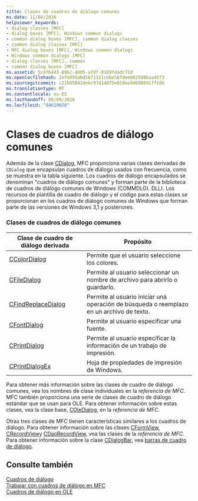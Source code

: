 ```yaml
---
title: Clases de cuadros de diálogo comunes
ms.date: 11/04/2016
helpviewer_keywords:
- dialog classes [MFC]
- dialog boxes [MFC], Windows common dialogs
- common dialog boxes [MFC], common dialog classes
- common dialog classes [MFC]
- MFC dialog boxes [MFC], Windows common dialogs
- Windows common dialogs [MFC]
- dialog classes [MFC], common
- common dialog boxes [MFC]
ms.assetid: 5c4f6443-896c-4b05-a7df-8169fdadc71d
ms.openlocfilehash: 2efe095a6d5b71321cbbe56fdee662509baa4573
ms.sourcegitcommit: c21b05042debc97d14875e019ee9d698691ffc0b
ms.translationtype: MT
ms.contentlocale: es-ES
ms.lasthandoff: 06/09/2020
ms.locfileid: "84619020"
---
```

# <a name="common-dialog-classes"></a>Clases de cuadros de diálogo comunes

Además de la clase [CDialog](reference/cdialog-class.md), MFC proporciona varias clases derivadas de `CDialog` que encapsulan cuadros de diálogo usados con frecuencia, como se muestra en la tabla siguiente. Los cuadros de diálogo encapsulados se denominan "cuadros de diálogo comunes" y forman parte de la biblioteca de cuadros de diálogo comunes de Windows (COMMDLG). DLL). Los recursos de plantilla de cuadro de diálogo y el código para estas clases se proporcionan en los cuadros de diálogo comunes de Windows que forman parte de las versiones de Windows 3,1 y posteriores.

### <a name="common-dialog-classes"></a>Clases de cuadros de diálogo comunes

|Clase de cuadro de diálogo derivada|Propósito|
|--------------------------|-------------|
|[CColorDialog](reference/ccolordialog-class.md)|Permite que el usuario seleccione los colores.|
|[CFileDialog](reference/cfiledialog-class.md)|Permite al usuario seleccionar un nombre de archivo para abrirlo o guardarlo.|
|[CFindReplaceDialog](reference/cfindreplacedialog-class.md)|Permite al usuario iniciar una operación de búsqueda o reemplazo en un archivo de texto.|
|[CFontDialog](reference/cfontdialog-class.md)|Permite al usuario especificar una fuente.|
|[CPrintDialog](reference/cprintdialog-class.md)|Permite al usuario especificar la información de un trabajo de impresión.|
|[CPrintDialogEx](reference/cprintdialogex-class.md)|Hoja de propiedades de impresión de Windows.|

Para obtener más información sobre las clases de cuadro de diálogo comunes, vea los nombres de clase individuales en la *referencia de MFC*. MFC también proporciona una serie de clases de cuadro de diálogo estándar que se usan para OLE. Para obtener información sobre estas clases, vea la clase base, [COleDialog](reference/coledialog-class.md), en la *referencia de MFC*.

Otras tres clases de MFC tienen características similares a los cuadros de diálogo. Para obtener información sobre las clases [CFormView](reference/cformview-class.md), [CRecordView](reference/crecordview-class.md)y [CDaoRecordView](reference/cdaorecordview-class.md), vea las clases de la *referencia de MFC*. Para obtener información sobre la clase [CDialogBar](reference/cdialogbar-class.md), vea [barras de cuadro de diálogo](dialog-bars.md).

## <a name="see-also"></a>Consulte también

[Cuadros de diálogo](dialog-boxes.md)<br/>
[Trabajar con cuadros de diálogo en MFC](life-cycle-of-a-dialog-box.md)<br/>
[Cuadros de diálogo en OLE](dialog-boxes-in-ole.md)
